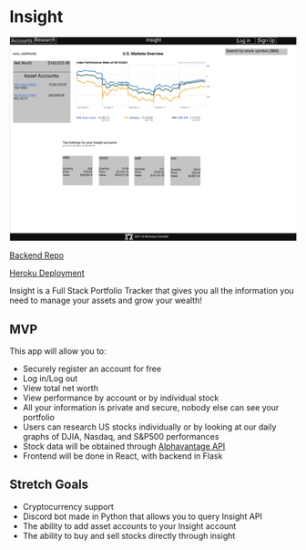 # Insight
![Wireframe](./wireframe.png)

[Backend Repo](link)

[Heroku Deployment](link)

Insight is a Full Stack Portfolio Tracker that gives you all the information you need to manage your assets and grow your wealth!

## MVP
This app will allow you to:
- Securely register an account for free
- Log in/Log out
- View total net worth
- View performance by account or by individual stock
- All your information is private and secure, nobody else can see your portfolio
- Users can research US stocks individually or by looking at our daily graphs of DJIA, Nasdaq, and S&P500 performances
- Stock data will be obtained through [Alphavantage API](https://www.alphavantage.co/documentation/)
- Frontend will be done in React, with backend in Flask

## Stretch Goals 
- Cryptocurrency support
- Discord bot made in Python that allows you to query Insight API
- The ability to add asset accounts to your Insight account
- The ability to buy and sell stocks directly through insight